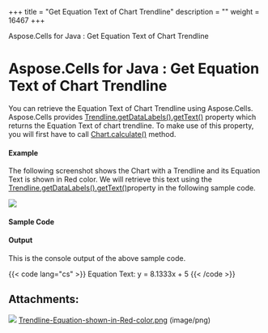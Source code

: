 +++
title = "Get Equation Text of Chart Trendline" 
description = "" 
weight = 16467 
+++

Aspose.Cells for Java : Get Equation Text of Chart Trendline  

# Aspose.Cells for Java : Get Equation Text of Chart Trendline


You can retrieve the Equation Text of Chart Trendline using Aspose.Cells. Aspose.Cells provides [Trendline.getDataLabels().getText()](https://apireference.aspose.com/java/cells/com.aspose.cells/datalabels#Text) property which returns the Equation Text of chart trendline. To make use of this property, you will first have to call [Chart.calculate()](https://apireference.aspose.com/java/cells/com.aspose.cells/chart#calculate()) method.

#### Example

The following screenshot shows the Chart with a Trendline and its Equation Text is shown in Red color. We will retrieve this text using the [Trendline.getDataLabels().getText()](https://apireference.aspose.com/java/cells/com.aspose.cells/datalabels#Text)property in the following sample code.

![](https://docs2.aspose.com/cells/java/attachments/5276460/5472869.png)

#### Sample Code


#### Output

This is the console output of the above sample code.

{{< code lang="cs" >}}
Equation Text: y = 8.1333x + 5
{{< /code >}}

## Attachments:

![](https://docs2.aspose.com/cells/java/images/icons/bullet_blue.gif) [Trendline-Equation-shown-in-Red-color.png](https://docs2.aspose.com/cells/java/attachments/5276460/5472869.png) (image/png)  

